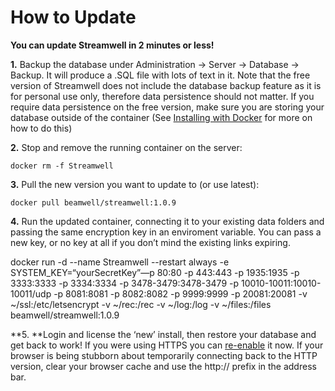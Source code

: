 # How to Update

**You can update Streamwell in 2 minutes or less!**

**1.** Backup the database under Administration -> Server -> Database -> Backup. It will produce a .SQL file with lots of text in it. Note that the free version of Streamwell does not include the database backup feature as it is for personal use only, therefore data persistence should not matter. If you require data persistence on the free version, make sure you are storing your database outside of the container (See [Installing with Docker](../getting-started/installing-with-docker.md#storing-the-database) for more on how to do this)

**2.** Stop and remove the running container on the server:

`docker rm -f Streamwell`

**3.** Pull the new version you want to update to (or use latest):

`docker pull beamwell/streamwell:1.0.9`

**4.** Run the updated container, connecting it to your existing data folders and passing the same encryption key in an enviroment variable. You can pass a new key, or no key at all if you don’t mind the existing links expiring.

docker run -d --name Streamwell --restart always -e SYSTEM\_KEY=“yourSecretKey”—p 80:80 -p 443:443 -p 1935:1935 -p 3333:3333 -p 3334:3334 -p 3478-3479:3478-3479 -p 10010-10011:10010-10011/udp -p 8081:8081 -p 8082:8082 -p 9999:9999 -p 20081:20081 -v \~/ssl:/etc/letsencrypt -v \~/rec:/rec -v \~/log:/log -v \~/files:/files beamwell/streamwell:1.0.9

**5. **Login and license the ‘new’ install, then restore your database and get back to work! If you were using HTTPS you can [re-enable](../getting-started/hello-outside-world.md) it now. If your browser is being stubborn about temporarily connecting back to the HTTP version, clear your browser cache and use the http:// prefix in the address bar.
